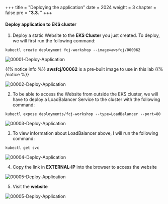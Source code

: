 +++
title = "Deploying the application"
date = 2024
weight = 3
chapter = false
pre = "<b>3.3. </b>"
+++

#### Deploy application to EKS cluster

1. Deploy a static Website to the **EKS Cluster** you just created. To deploy, we will first run the following command:
```
kubectl create deployment fcj-workshop --image=awsfcj/000062

```
![00001-Deploy-Application](/000062_CICDonEKS/images/3-Create-EKS-cluster/3-Deploy-Application/00001-Deploy-Application.png?width=90pc)

{{% notice info %}}
**awsfcj/00062** is a pre-built image to use in this lab
{{% /notice %}}

![00002-Deploy-Application](/000062_CICDonEKS/images/3-Create-EKS-cluster/3-Deploy-Application/00002-Deploy-Application.png?width=90pc)

2. To be able to access the Website from outside the EKS cluster, we will have to deploy a LoadBalancer Service to the cluster with the following command:
```
kubectl expose deployments/fcj-workshop --type=LoadBalancer --port=80

```
![00003-Deploy-Application](/000062_CICDonEKS/images/3-Create-EKS-cluster/3-Deploy-Application/00003-Deploy-Application.png?width=90pc)

3. To view information about LoadBalancer above, I will run the following command:

```
kubectl get svc

```
![00004-Deploy-Application](/000062_CICDonEKS/images/3-Create-EKS-cluster/3-Deploy-Application/00004-Deploy-Application.png?width=90pc)

4. Copy the link in **EXTERNAL-IP** into the browser to access the website

![00005-Deploy-Application](/000062_CICDonEKS/images/3-Create-EKS-cluster/3-Deploy-Application/00005-Deploy-Application.png?width=90pc)

5. Visit the **website**

![00005-Deploy-Application](/000062_CICDonEKS/images/3-Create-EKS-cluster/3-Deploy-Application/00005-Deploy-Application.png?width=90pc)
